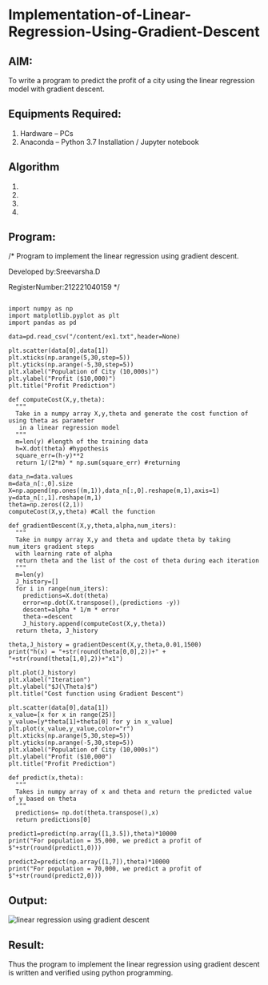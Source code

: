 # Implementation-of-Linear-Regression-Using-Gradient-Descent

## AIM:
To write a program to predict the profit of a city using the linear regression model with gradient descent.

## Equipments Required:
1. Hardware – PCs
2. Anaconda – Python 3.7 Installation / Jupyter notebook

## Algorithm
1. 
2. 
3. 
4. 

## Program:
/*
Program to implement the linear regression using gradient descent.

Developed by:Sreevarsha.D

RegisterNumber:212221040159
*/
```

import numpy as np
import matplotlib.pyplot as plt
import pandas as pd

data=pd.read_csv("/content/ex1.txt",header=None)

plt.scatter(data[0],data[1])
plt.xticks(np.arange(5,30,step=5))
plt.yticks(np.arange(-5,30,step=5))
plt.xlabel("Population of City (10,000s)")
plt.ylabel("Profit ($10,000)")
plt.title("Profit Prediction")

def computeCost(X,y,theta):
  """
  Take in a numpy array X,y,theta and generate the cost function of using theta as parameter
   in a linear regression model
  """
  m=len(y) #length of the training data
  h=X.dot(theta) #hypothesis
  square_err=(h-y)**2
  return 1/(2*m) * np.sum(square_err) #returning 
  
data_n=data.values
m=data_n[:,0].size
X=np.append(np.ones((m,1)),data_n[:,0].reshape(m,1),axis=1)
y=data_n[:,1].reshape(m,1)
theta=np.zeros((2,1))
computeCost(X,y,theta) #Call the function

def gradientDescent(X,y,theta,alpha,num_iters):
  """
  Take in numpy array X,y and theta and update theta by taking num_iters gradient steps 
  with learning rate of alpha
  return theta and the list of the cost of theta during each iteration
  """
  m=len(y)
  J_history=[]
  for i in range(num_iters):
    predictions=X.dot(theta)
    error=np.dot(X.transpose(),(predictions -y))
    descent=alpha * 1/m * error
    theta-=descent
    J_history.append(computeCost(X,y,theta))
  return theta, J_history
  
theta,J_history = gradientDescent(X,y,theta,0.01,1500)
print("h(x) = "+str(round(theta[0,0],2))+" + "+str(round(theta[1,0],2))+"x1")

plt.plot(J_history)
plt.xlabel("Iteration")
plt.ylabel("$J(\Theta)$")
plt.title("Cost function using Gradient Descent")

plt.scatter(data[0],data[1])
x_value=[x for x in range(25)]
y_value=[y*theta[1]+theta[0] for y in x_value]
plt.plot(x_value,y_value,color="r")
plt.xticks(np.arange(5,30,step=5))
plt.yticks(np.arange(-5,30,step=5))
plt.xlabel("Population of City (10,000s)")
plt.ylabel("Profit ($10,000")
plt.title("Profit Prediction")

def predict(x,theta):
  """
  Takes in numpy array of x and theta and return the predicted value of y based on theta
  """
  predictions= np.dot(theta.transpose(),x)
  return predictions[0]
  
predict1=predict(np.array([1,3.5]),theta)*10000
print("For population = 35,000, we predict a profit of $"+str(round(predict1,0)))

predict2=predict(np.array([1,7]),theta)*10000
print("For population = 70,000, we predict a profit of $"+str(round(predict2,0)))
```

## Output:
![linear regression using gradient descent](sam.png)


## Result:
Thus the program to implement the linear regression using gradient descent is written and verified using python programming.
